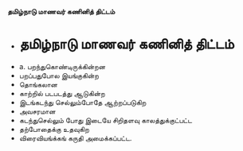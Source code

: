 **தமிழ்நாடு மாணவர் கணினித் திட்டம்**
- # தமிழ்நாடு மாணவர் கணினித் திட்டம்
- a. பறந்துகொண்டிருக்கின்றன
- பறப்பதுபோல இயங்குகின்ற
- தொங்கலான
- காற்றில் படபடத்து ஆடுகின்ற
- இடங்கடந்து செல்லும்போதே ஆற்றப்படுகிற
- அவசரமான
-  கடந்துசெல்லும் போது இடையே சிறிதளவு காலத்துக்குட்பட்ட
- தற்போதைக்கு உதவுகிற
- விரைவியங்க்கங் கருதி அமைக்கப்பட்ட.

